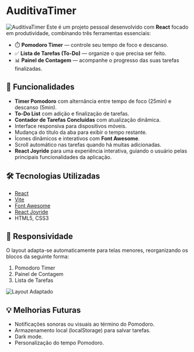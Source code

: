 # AuditivaTimer

![AuditivaTimer](https://i.imgur.com/bBCnfgT.png)
Este é um projeto pessoal desenvolvido com **React** focado em produtividade, combinando três ferramentas essenciais:

- ⏱️ **Pomodoro Timer** — controle seu tempo de foco e descanso.
- ✅ **Lista de Tarefas (To-Do)** — organize o que precisa ser feito.
- 📊 **Painel de Contagem** — acompanhe o progresso das suas tarefas finalizadas.

## 🚀 Funcionalidades

- **Timer Pomodoro** com alternância entre tempo de foco (25min) e descanso (5min).
- **To-Do List** com adição e finalização de tarefas.
- **Contador de Tarefas Concluídas** com atualização dinâmica.
- Interface responsiva para dispositivos móveis.
- Mudança do título da aba para exibir o tempo restante.
- Ícones dinâmicos e interativos com **Font Awesome**.
- Scroll automático nas tarefas quando há muitas adicionadas.
- **React Joyride** para uma experiência interativa, guiando o usuário pelas principais funcionalidades da aplicação.

## 🛠️ Tecnologias Utilizadas

- [React](https://reactjs.org/)
- [Vite](https://vitejs.dev/)
- [Font Awesome](https://fontawesome.com/)
- [React Joyride](https://react-joyride.com/)
- HTML5, CSS3

## 📱 Responsividade

O layout adapta-se automaticamente para telas menores, reorganizando os blocos da seguinte forma:
1. Pomodoro Timer
2. Painel de Contagem
3. Lista de Tarefas

![Layout Adaptado](https://i.imgur.com/VZ92kjZ.png)

## 💡 Melhorias Futuras

- Notificações sonoras ou visuais ao término do Pomodoro.
- Armazenamento local (localStorage) para salvar tarefas.
- Dark mode.
- Personalização do tempo Pomodoro.
